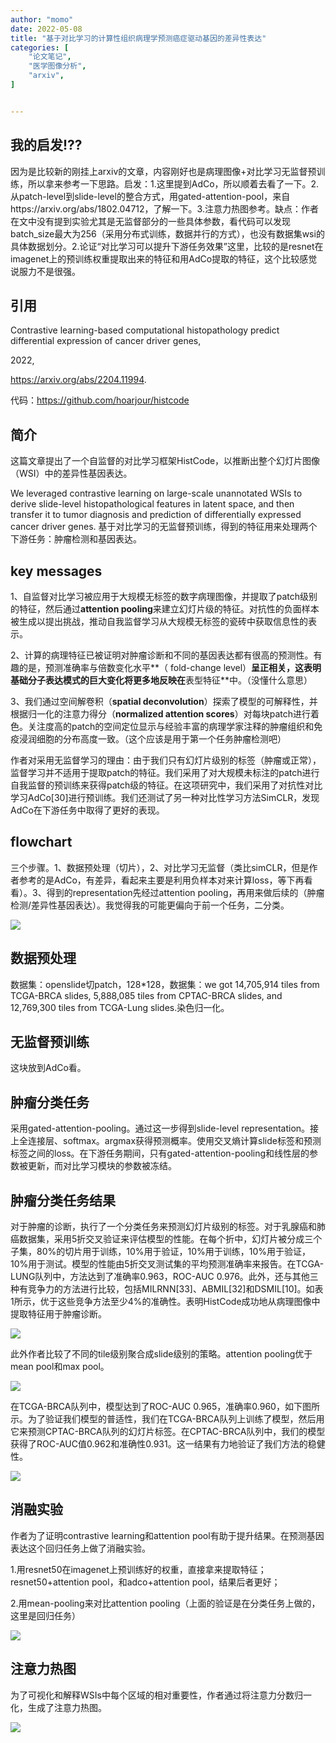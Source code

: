 ```yaml
---
author: "momo"
date: 2022-05-08
title: "基于对比学习的计算性组织病理学预测癌症驱动基因的差异性表达"
categories: [
    "论文笔记",
    "医学图像分析",
    "arxiv",
]


---
```


## 我的启发!??

因为是比较新的刚挂上arxiv的文章，内容刚好也是病理图像+对比学习无监督预训练，所以拿来参考一下思路。启发：1.这里提到AdCo，所以顺着去看了一下。2.从patch-level到slide-level的整合方式，用gated-attention-pool，来自https://arxiv.org/abs/1802.04712，了解一下。3.注意力热图参考。缺点：作者在文中没有提到实验尤其是无监督部分的一些具体参数，看代码可以发现batch_size最大为256（采用分布式训练，数据并行的方式），也没有数据集wsi的具体数据划分。2.论证“对比学习可以提升下游任务效果”这里，比较的是resnet在imagenet上的预训练权重提取出来的特征和用AdCo提取的特征，这个比较感觉说服力不是很强。

## 引用

Contrastive learning-based computational histopathology predict differential expression of cancer driver genes,

2022,

https://arxiv.org/abs/2204.11994.

代码：https://github.com/hoarjour/histcode


## 简介

这篇文章提出了一个自监督的对比学习框架HistCode，以推断出整个幻灯片图像（WSI）中的差异性基因表达。

We leveraged contrastive learning on large-scale unannotated WSIs to derive slide-level histopathological features in latent space, and then transfer it to tumor diagnosis and prediction of differentially expressed cancer driver genes. 基于对比学习的无监督预训练，得到的特征用来处理两个下游任务：肿瘤检测和基因表达。

## key messages

1、自监督对比学习被应用于大规模无标签的数字病理图像，并提取了patch级别的特征，然后通过**attention pooling**来建立幻灯片级的特征。对抗性的负面样本被生成以提出挑战，推动自我监督学习从大规模无标签的瓷砖中获取信息性的表示。

2、计算的病理特征已被证明对肿瘤诊断和不同的基因表达都有很高的预测性。有趣的是，预测准确率与倍数变化水平**（ fold-change level）**呈正相关，这表明基础分子表达模式的巨大变化将更多地反映在**表型特征**中。（没懂什么意思）

3、我们通过空间解卷积（**spatial deconvolution**）探索了模型的可解释性，并根据归一化的注意力得分（**normalized attention scores**）对每块patch进行着色。关注度高的patch的空间定位显示与经验丰富的病理学家注释的肿瘤组织和免疫浸润细胞的分布高度一致。（这个应该是用于第一个任务肿瘤检测吧）

作者对采用无监督学习的理由：由于我们只有幻灯片级别的标签（肿瘤或正常），监督学习并不适用于提取patch的特征。我们采用了对大规模未标注的patch进行自我监督的预训练来获得patch级的特征。在这项研究中，我们采用了对抗性对比学习AdCo[30]进行预训练。我们还测试了另一种对比性学习方法SimCLR，发现AdCo在下游任务中取得了更好的表现。

## flowchart

三个步骤。1、数据预处理（切片），2、对比学习无监督（类比simCLR，但是作者参考的是AdCo，有差异，看起来主要是利用负样本对来计算loss，等下再看看）。3、得到的representation先经过attention pooling，再用来做后续的（肿瘤检测/差异性基因表达）。我觉得我的可能更偏向于前一个任务，二分类。

![](https://halfbit.oss-cn-hangzhou.aliyuncs.com/bingli1.png)

## 数据预处理

数据集：openslide切patch，128*128，数据集：we got 14,705,914 tiles from TCGA-BRCA slides, 5,888,085 tiles from CPTAC-BRCA slides, and 12,769,300 tiles from TCGA-Lung slides.染色归一化。

## 无监督预训练

这块放到AdCo看。

## 肿瘤分类任务

采用gated-attention-pooling。通过这一步得到slide-level representation。接上全连接层、softmax。argmax获得预测概率。使用交叉熵计算slide标签和预测标签之间的loss。在下游任务期间，只有gated-attention-pooling和线性层的参数被更新，而对比学习模块的参数被冻结。

## 肿瘤分类任务结果

对于肿瘤的诊断，执行了一个分类任务来预测幻灯片级别的标签。对于乳腺癌和肺癌数据集，采用5折交叉验证来评估模型的性能。在每个折中，幻灯片被分成三个子集，80%的切片用于训练，10%用于验证，10%用于训练，10%用于验证，10%用于测试。模型的性能由5折交叉测试集的平均预测准确率来报告。在TCGA-LUNG队列中，方法达到了准确率0.963，ROC-AUC 0.976。此外，还与其他三种有竞争力的方法进行比较，包括MILRNN[33]、ABMIL[32]和DSMIL[10]。如表1所示，优于这些竞争方法至少4%的准确性。表明HistCode成功地从病理图像中提取特征用于肿瘤诊断。

![](https://halfbit.oss-cn-hangzhou.aliyuncs.com/res1.png)

此外作者比较了不同的tile级别聚合成slide级别的策略。attention pooling优于mean pool和max pool。

![](https://halfbit.oss-cn-hangzhou.aliyuncs.com/2res.png)

在TCGA-BRCA队列中，模型达到了ROC-AUC 0.965，准确率0.960，如下图所示。为了验证我们模型的普适性，我们在TCGA-BRCA队列上训练了模型，然后用它来预测CPTAC-BRCA队列的幻灯片标签。在CPTAC-BRCA队列中，我们的模型获得了ROC-AUC值0.962和准确性0.931。这一结果有力地验证了我们方法的稳健性。

![](https://halfbit.oss-cn-hangzhou.aliyuncs.com/trans.png)

## 消融实验

作者为了证明contrastive learning和attention pool有助于提升结果。在预测基因表达这个回归任务上做了消融实验。

1.用resnet50在imagenet上预训练好的权重，直接拿来提取特征；resnet50+attention pool，和adco+attention pool，结果后者更好；

2.用mean-pooling来对比attention pooling（上面的验证是在分类任务上做的，这里是回归任务）

![](https://halfbit.oss-cn-hangzhou.aliyuncs.com/pear.png)

## 注意力热图

为了可视化和解释WSIs中每个区域的相对重要性，作者通过将注意力分数归一化，生成了注意力热图。

![](https://halfbit.oss-cn-hangzhou.aliyuncs.com/3.png)